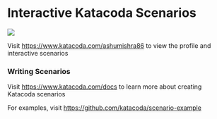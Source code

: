 # Interactive Katacoda Scenarios

[![](http://shields.katacoda.com/katacoda/ashumishra86/count.svg)](https://www.katacoda.com/ashumishra86 "Get your profile on Katacoda.com")

Visit https://www.katacoda.com/ashumishra86 to view the profile and interactive scenarios

### Writing Scenarios
Visit https://www.katacoda.com/docs to learn more about creating Katacoda scenarios

For examples, visit https://github.com/katacoda/scenario-example
